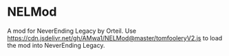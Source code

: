 # NELMod
A mod for NeverEnding Legacy by Orteil.
Use https://cdn.jsdelivr.net/gh/AMwa1/NELMod@master/tomfooleryV2.js to load the mod into NeverEnding Legacy.
